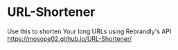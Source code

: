 # URL-Shortener
Use this to shorten Your long URLs using Rebrandly's API
https://mosope02.github.io/URL-Shortener/
